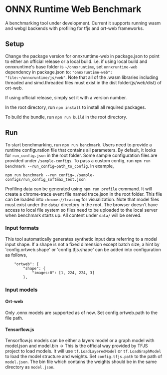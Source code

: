 # ONNX Runtime Web Benchmark
A benchmarking tool under development. Current it supports running wasm and webgl backends with profiling for tfjs and ort-web frameworks.

## Setup
Change the package version for onnxruntime-web in package.json to point to either an official release or a local build.
i.e. if using local build and onnxruntime's base folder is `~/onnxruntime`, set `onnxruntime-web` dependency in package.json to:
`"onnxruntime-web": "file:~/onnxruntime/js/web"`.
Note that all of the .wasm libraries including threaded and simd.threaded files must exist in the dist folder(js/web/dist) of ort-web.

If using official release, simply set it with a version number.

In the root directory, run `npm install` to install all required packages.

To build the bundle, run `npm run build` in the root directory.

## Run
To start benchmarking, run `npm run benchmark`. Users need to provide a runtime configuration file that contains all parameters. By default, it looks for `run_config.json` in the root folder. Some sample configuration files are provided under `/sample-configs`. To pass a custom config, run `npm run benchmark --run_config=path_to_config`. In example,

```code
npm run benchmark --run_config=./sample-configs/run_config_softmax_test.json
```

Profiling data can be generated using `npm run profile` command. It will create a chrome-trace event file named trace.json in the root folder. This file can be loaded into `chrome://tracing` for visualization. Note that model files must exist under the `data/` directory in the root. The browser doesn't have access to local file system so files need to be uploaded to the local server when benchmark starts up. All content under `data/` will be served.

### Input formats
This tool automatically generates synthetic input data referring to a model input shape. If a shape is not a fixed dimension except batch size, a hint by 'config.ortweb.shape' or 'config.tfjs.shape' can be added into configuration as follows,

```code
    "ortweb": {
        "shape": {
            "images:0": [1, 224, 224, 3]
        },
```

### Input models
#### Ort-web
Only .onnx models are supported as of now. Set config.ortweb.path to the file path.

#### Tensorflow.js
Tensorflow.js models can be either a layers model or a graph model with model.json and model.bin -> This is the official way provided by TFJS project to load models. It will use `tf.LoadLayeredModel` or `tf.LoadGraphModel` to load the model structure and weights. Set `config.tfjs.path` to the path of `model.json`. The bin file which contains the weights should be in the same directory as `model.json`.
